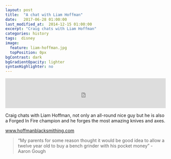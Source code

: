```yaml
---
layout: post
title:  "A chat with Liam Hoffman"
date:   2017-06-28 01:00:00
last_modified_at:  2014-12-15 01:00:00
excerpt: "Craig chats with Liam Hoffman"
categories: history
tags:  disney
image:
  feature: liam-hoffman.jpg
  topPosition: 0px
bgContrast: dark
bgGradientOpacity: lighter
syntaxHighlighter: no
---
```



<iframe frameborder='0' height='94px' scrolling='no' seamless src='https://simplecast.com/e/74614?style=medium-light' width='100%'></iframe>

Craig chats with Liam Hoffman, not only an all-round nice guy but he is also a Forged In Fire champion and he forges the most amazing knives and axes.

 <a href="https://www.hoffmanblacksmithing.com" target="_blank">www.hoffmanblacksmithing.com</a> 

<blockquote class="largeQuote">“My parents for some reason thought it would be good idea to allow a twelve year old to buy a bench grinder with his pocket money” - Aaron Gough</blockquote>





